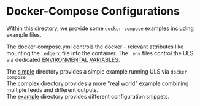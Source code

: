 # Docker-Compose Configurations
Within this directory, we provide some `docker compose` examples including example files.

The docker-compose.yml controls the docker - relevant attributes like mounting the `.edgerc` file into the container.
The `.env` files control the ULS via dedicated [ENVIRONMENTAL VARIABLES](../../ARGUMENTS_ENV_VARS.md).

The [simple](simple/README.md) directory provides a simple example running ULS via `docker compose`  
The [complex](complex/README.md) directory provides a more "real world" example combining multiple feeds and different outputs.  
The [example](examples/README.md) directory provides different configuration snippets.
